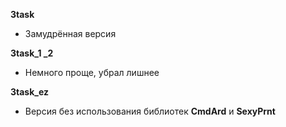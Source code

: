 **3task**
  * Замудрённая версия

**3task_1 _2**
  * Немного проще, убрал лишнее

**3task_ez**
  * Версия без использования библиотек **CmdArd** и **SexyPrnt**
